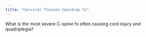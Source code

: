 ```yaml
---
title: "Cervical flexion teardrop fx"
---
```

What is the most severe C-spine fx often causing cord injury and quadriplegia?

